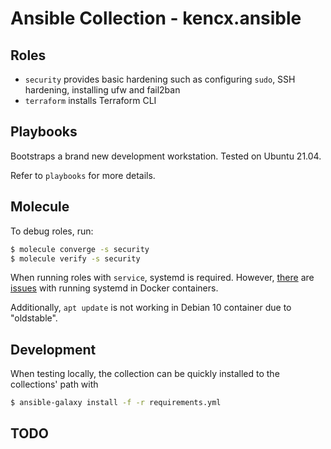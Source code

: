 # Ansible Collection - kencx.ansible

## Roles
- `security` provides basic hardening such as configuring `sudo`, SSH hardening,
  installing ufw and fail2ban
- `terraform` installs Terraform CLI

## Playbooks
Bootstraps a brand new development workstation. Tested on Ubuntu 21.04.

Refer to `playbooks` for more details.

## Molecule
To debug roles, run:

```bash
$ molecule converge -s security
$ molecule verify -s security
```

When running roles with `service`, systemd is required. However,
[there](https://github.com/geerlingguy/docker-ubuntu2004-ansible/issues/18) are
[issues](https://github.com/ansible-community/molecule/discussions/3108) with
running systemd in Docker containers.

Additionally, `apt update` is not working in Debian 10 container due to
"oldstable".

## Development
When testing locally, the collection can be quickly installed to the
collections' path with

```bash
$ ansible-galaxy install -f -r requirements.yml
```

## TODO
